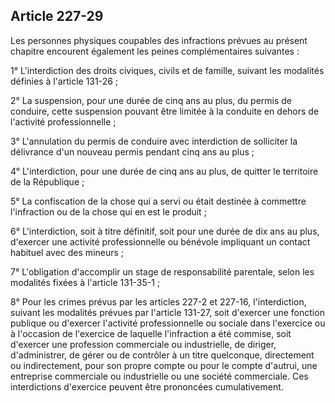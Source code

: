 Article 227-29
----
Les personnes physiques coupables des infractions prévues au présent chapitre
encourent également les peines complémentaires suivantes :

1° L'interdiction des droits civiques, civils et de famille, suivant les
modalités définies à l'article 131-26 ;

2° La suspension, pour une durée de cinq ans au plus, du permis de conduire,
cette suspension pouvant être limitée à la conduite en dehors de l'activité
professionnelle ;

3° L'annulation du permis de conduire avec interdiction de solliciter la
délivrance d'un nouveau permis pendant cinq ans au plus ;

4° L'interdiction, pour une durée de cinq ans au plus, de quitter le territoire
de la République ;

5° La confiscation de la chose qui a servi ou était destinée à commettre
l'infraction ou de la chose qui en est le produit ;

6° L'interdiction, soit à titre définitif, soit pour une durée de dix ans au
plus, d'exercer une activité professionnelle ou bénévole impliquant un contact
habituel avec des mineurs ;

7° L'obligation d'accomplir un stage de responsabilité parentale, selon les
modalités fixées à l'article 131-35-1 ;

8° Pour les crimes prévus par les articles 227-2 et 227-16, l'interdiction,
suivant les modalités prévues par l'article 131-27, soit d'exercer une fonction
publique ou d'exercer l'activité professionnelle ou sociale dans l'exercice ou à
l'occasion de l'exercice de laquelle l'infraction a été commise, soit d'exercer
une profession commerciale ou industrielle, de diriger, d'administrer, de gérer
ou de contrôler à un titre quelconque, directement ou indirectement, pour son
propre compte ou pour le compte d'autrui, une entreprise commerciale ou
industrielle ou une société commerciale. Ces interdictions d'exercice peuvent
être prononcées cumulativement.
